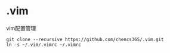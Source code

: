 # .vim
vim配置管理
```shell
git clone --recursive https://github.com/chencs365/.vim.git
ln -s ~/.vim/.vimrc ~/.vimrc
```
